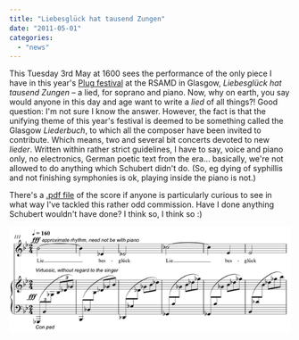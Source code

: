 ```yaml
---
title: "Liebesglück hat tausend Zungen"
date: "2011-05-01"
categories: 
  - "news"
---
```


This Tuesday 3rd May at 1600 sees the performance of the only piece I have in this year's [Plug festival](http://issuu.com/debijane/docs/plug_programme) at the RSAMD in Glasgow, _Liebesglück hat tausend Zungen_ – a lied, for soprano and piano. Now, why on earth, you say would anyone in this day and age want to write a _lied_ of all things?! Good question: I'm not sure I know the answer. However, the fact is that the unifying theme of this year's festival is deemed to be something called the Glasgow _Liederbuch_, to which all the composer have been invited to contribute. Which means, two and several bit concerts devoted to new _lieder_. Written within rather strict guidelines, I have to say, voice and piano only, no electronics, German poetic text from the era… basically, we're not allowed to do anything which Schubert didn't do. (So, eg dying of syphillis and not finishing symphonies is ok, playing inside the piano is not.)

There's a [.pdf file](http://tedthetrumpet.files.wordpress.com/2012/07/liebesglucc88ck-hat-tausend-zungen.pdf) of the score if anyone is particularly curious to see in what way I've tackled this rather odd commission. Have I done anything Schubert wouldn't have done? I think so, I think so :)

![](images/extract1.png "extract")
